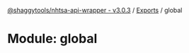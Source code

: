 [@shaggytools/nhtsa-api-wrapper - v3.0.3](../index.md) / [Exports](../modules.md) / global

# Module: global
